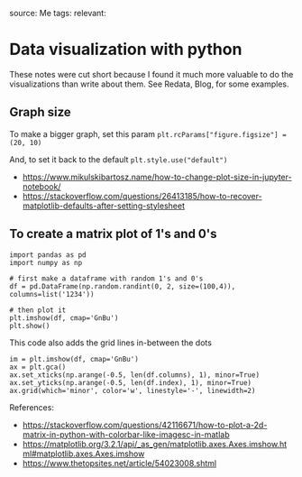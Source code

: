 source: Me
tags: 
relevant: 

# Data visualization with python

These notes were cut short because I found it much more valuable to do the visualizations than write about them. See Redata, Blog, for some examples.

## Graph size
To make a bigger graph, set this param
`plt.rcParams["figure.figsize"] = (20, 10)`

And, to set it back to the default
`plt.style.use("default")`

- https://www.mikulskibartosz.name/how-to-change-plot-size-in-jupyter-notebook/
- https://stackoverflow.com/questions/26413185/how-to-recover-matplotlib-defaults-after-setting-stylesheet


## To create a matrix plot of 1's and 0's
```
import pandas as pd
import numpy as np

# first make a dataframe with random 1's and 0's
df = pd.DataFrame(np.random.randint(0, 2, size=(100,4)), columns=list('1234'))

# then plot it
plt.imshow(df, cmap='GnBu')
plt.show()
```

This code also adds the grid lines in-between the dots
```
im = plt.imshow(df, cmap='GnBu')
ax = plt.gca()
ax.set_xticks(np.arange(-0.5, len(df.columns), 1), minor=True)
ax.set_yticks(np.arange(-0.5, len(df.index), 1), minor=True)
ax.grid(which='minor', color='w', linestyle='-', linewidth=2)
```

References:
- https://stackoverflow.com/questions/42116671/how-to-plot-a-2d-matrix-in-python-with-colorbar-like-imagesc-in-matlab
- https://matplotlib.org/3.2.1/api/_as_gen/matplotlib.axes.Axes.imshow.html#matplotlib.axes.Axes.imshow
- https://www.thetopsites.net/article/54023008.shtml

